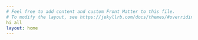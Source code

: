```yaml
---
# Feel free to add content and custom Front Matter to this file.
# To modify the layout, see https://jekyllrb.com/docs/themes/#overriding-theme-defaults
hi all 
layout: home
---
```

